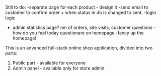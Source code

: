 Still to do:
-separate page for each product - design it
-send email to customer to confirm order + when status in db is changed to sent.
-login logic
- admin statistics page? nm of orders, site visits, customer questions
-how do you feel today questionare on homepage
-fancy up the homepage!

This is an advanced full-stack online shop application, divided into two parts:
1. Public part - available for everyone
2. Admin panel - available only for store admin. 


